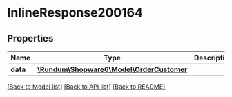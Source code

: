 # InlineResponse200164

## Properties
Name | Type | Description | Notes
------------ | ------------- | ------------- | -------------
**data** | [**\Rundum\Shopware6\Model\OrderCustomer**](OrderCustomer.md) |  | [optional] 

[[Back to Model list]](../../README.md#documentation-for-models) [[Back to API list]](../../README.md#documentation-for-api-endpoints) [[Back to README]](../../README.md)

